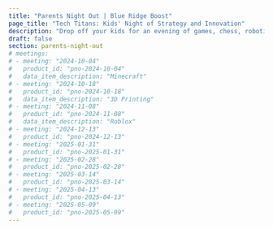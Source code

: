 ```yaml
---
title: "Parents Night Out | Blue Ridge Boost"
page_title: "Tech Titans: Kids' Night of Strategy and Innovation"
description: "Drop off your kids for an evening of games, chess, robotics, and coding."
draft: false
section: parents-night-out
# meetings: 
# - meeting: "2024-10-04"
#   product_id: "pno-2024-10-04"
#   data_item_description: "Minecraft"
# - meeting: "2024-10-18"
#   product_id: "pno-2024-10-18"
#   data_item_description: "3D Printing"
# - meeting: "2024-11-08"
#   product_id: "pno-2024-11-08"
#   data_item_description: "Roblox"
# - meeting: "2024-12-13"
#   product_id: "pno-2024-12-13"
# - meeting: "2025-01-31"
#   product_id: "pno-2025-01-31"
# - meeting: "2025-02-28"
#   product_id: "pno-2025-02-28"
# - meeting: "2025-03-14"
#   product_id: "pno-2025-03-14"
# - meeting: "2025-04-13"
#   product_id: "pno-2025-04-13"
# - meeting: "2025-05-09"
#   product_id: "pno-2025-05-09"
---
```












